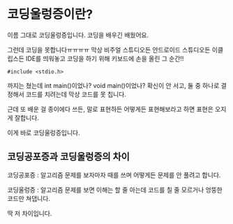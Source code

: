 # 코딩울렁증이란?

이름 그대로 코딩울렁증입니다.
코딩을 배우긴 배웠어요.

그런데 코딩을 못합니다ㅠㅠㅠㅠ
막상 비주얼 스튜디오든 안드로이드 스튜디오든 이클립스든 IDE를 띄워놓고 코딩을 하기 위해 키보드에 손을 올린 그 순간!!

    #include <stdio.h>

까지는 쳤는데 int main()이었나? void main()이었나? 확신이 안 서고, 둘 중 하나로 결정해서 코드를 치려는데 막상 코드를 못 칩니다.

근데 또 배운 걸 종이에다 쓰든, 말로 표현하든 어떻게든 표현해보라고 하면 표현은 오지게 잘합니다.

이게 바로 코딩울렁증입니다.

## 코딩공포증과 코딩울렁증의 차이

코딩공포증 : 알고리즘 문제를 보자마자 때를 쓰며 어떻게든 문제를 안 풀려고 합니다.

코딩울렁증 : 알고리즘 문제를 보면 이해는 할 줄 아는데 코드를 칠 줄 모르거나 엉뚱한 코드만 쳐댑니다.

딱 저 차이입니다.